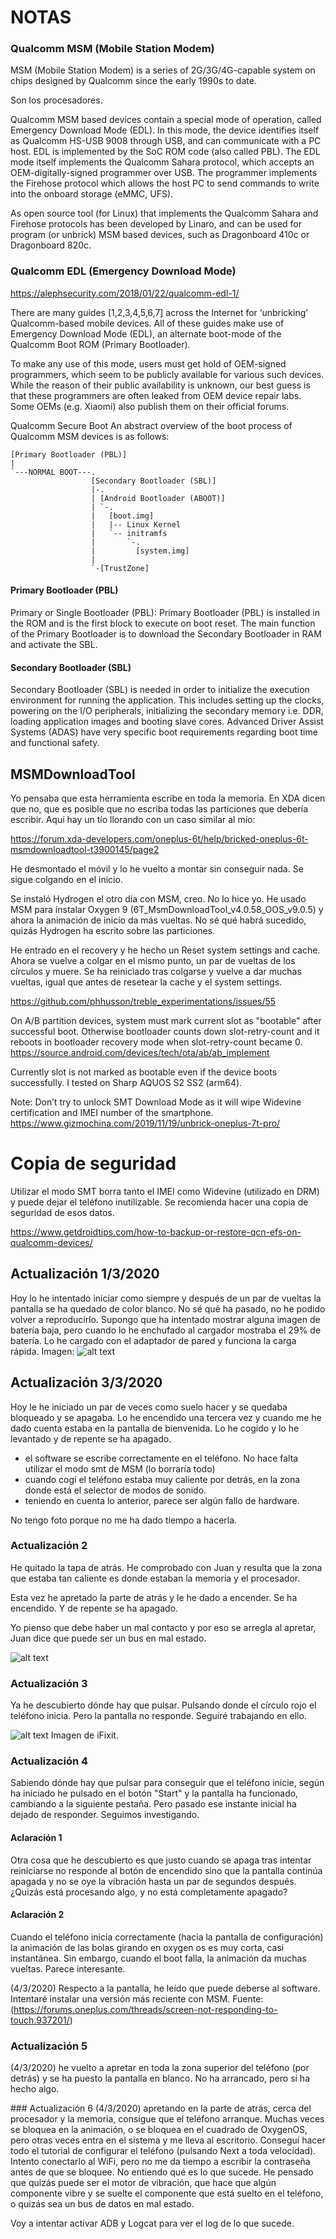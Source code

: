 # NOTAS 


### Qualcomm MSM (Mobile Station Modem)
MSM (Mobile Station Modem) is a series of 2G/3G/4G-capable system on chips designed by Qualcomm since the early 1990s to date.

Son los procesadores.

Qualcomm MSM based devices contain a special mode of operation, called Emergency Download Mode (EDL). In this mode, the device identifies itself as Qualcomm HS-USB 9008 through USB, and can communicate with a PC host. EDL is implemented by the SoC ROM code (also called PBL). The EDL mode itself implements the Qualcomm Sahara protocol, which accepts an OEM-digitally-signed programmer over USB. The programmer implements the Firehose protocol which allows the host PC to send commands to write into the onboard storage (eMMC, UFS).

As open source tool (for Linux) that implements the Qualcomm Sahara and Firehose protocols has been developed by Linaro, and can be used for program (or unbrick) MSM based devices, such as Dragonboard 410c or Dragonboard 820c.

### Qualcomm EDL (Emergency Download Mode)
https://alephsecurity.com/2018/01/22/qualcomm-edl-1/

There are many guides [1,2,3,4,5,6,7] across the Internet for ‘unbricking’ Qualcomm-based mobile devices. All of these guides make use of Emergency Download Mode (EDL), an alternate boot-mode of the Qualcomm Boot ROM (Primary Bootloader).

To make any use of this mode, users must get hold of OEM-signed programmers, which seem to be publicly available for various such devices. While the reason of their public availability is unknown, our best guess is that these programmers are often leaked from OEM device repair labs. Some OEMs (e.g. Xiaomi) also publish them on their official forums.

Qualcomm Secure Boot
An abstract overview of the boot process of Qualcomm MSM devices is as follows:

```
[Primary Bootloader (PBL)]
|
`---NORMAL BOOT---.
                  [Secondary Bootloader (SBL)]
                  |-. 
                  | [Android Bootloader (ABOOT)]
                  | `-.    
                  |   [boot.img]
                  |   |-- Linux Kernel
                  |   `-- initramfs
                  |       `-.
                  |         [system.img]
                  |
                  `-[TrustZone]
```
#### Primary Bootloader (PBL)
Primary or Single Bootloader (PBL): Primary Bootloader (PBL) is installed in the ROM and is the first block to execute on boot reset. The main function of the Primary Bootloader is to download the Secondary Bootloader in RAM and activate the SBL.


#### Secondary Bootloader (SBL)
Secondary Bootloader (SBL) is needed in order to initialize the execution environment for
running the application. This includes setting up the clocks, powering on the I/O peripherals,
initializing the secondary memory i.e. DDR, loading application images and booting slave cores.
Advanced Driver Assist Systems (ADAS) have very specific boot requirements regarding boot
time and functional safety. 

## MSMDownloadTool
Yo pensaba que esta herramienta escribe en toda la memoria. En XDA dicen que no, que es posible que no escriba todas las particiones que debería escribir.
Aquí hay un tío llorando con un caso similar al mío:

https://forum.xda-developers.com/oneplus-6t/help/bricked-oneplus-6t-msmdownloadtool-t3900145/page2

He desmontado el móvil y lo he vuelto a montar sin conseguir nada. Se sigue colgando en el inicio.

Se instaló Hydrogen el otro día con MSM, creo. No lo hice yo. He usado MSM para instalar Oxygen 9 (6T_MsmDownloadTool_v4.0.58_OOS_v9.0.5) y ahora la animación de inicio da más vueltas.
No sé qué habrá sucedido, quizás Hydrogen ha escrito sobre las particiones.

He entrado en el recovery y he hecho un Reset system settings and cache. Ahora se vuelve a colgar en el mismo punto, un par de vueltas de los círculos y muere.
Se ha reiniciado tras colgarse y vuelve a dar muchas vueltas, igual que antes de resetear la cache y el system settings.

https://github.com/phhusson/treble_experimentations/issues/55


On A/B partition devices, system must mark current slot as "bootable" after successful boot.
Otherwise bootloader counts down slot-retry-count and it reboots in bootloader recovery mode when slot-retry-count became 0.
https://source.android.com/devices/tech/ota/ab/ab_implement

Currently slot is not marked as bootable even if the device boots successfully.
I tested on Sharp AQUOS S2 SS2 (arm64).

Note: Don’t try to unlock SMT Download Mode as it will wipe Widevine certification and IMEI number of the smartphone. 
https://www.gizmochina.com/2019/11/19/unbrick-oneplus-7t-pro/

# Copia de seguridad
Utilizar el modo SMT borra tanto el IMEI como Widevine (utilizado en DRM) y puede dejar el teléfono inutilizable.
Se recomienda hacer una copia de seguridad de esos datos.

https://www.getdroidtips.com/how-to-backup-or-restore-qcn-efs-on-qualcomm-devices/


## Actualización 1/3/2020
Hoy lo he intentado iniciar como siempre y después de un par de vueltas la pantalla se ha quedado de color blanco. No sé qué ha pasado, no he podido volver a reproducirlo. Supongo que ha intentado mostrar alguna imagen de batería baja, pero cuando lo he enchufado al cargador mostraba el 29% de batería.
Lo he cargado con el adaptador de pared y funciona la carga rápida.
Imagen:
![alt text](https://github.com/miguelgargs/boot/blob/master/whitescreen.jpg "Pantalla en blanco")

## Actualización 3/3/2020
Hoy le he iniciado un par de veces como suelo hacer y se quedaba bloqueado y se apagaba.
Lo he encendido una tercera vez y cuando me he dado cuenta estaba en la pantalla de bienvenida.
Lo he cogido y lo he levantado y de repente se ha apagado.

- el software se escribe correctamente en el teléfono. No hace falta utilizar el modo smt de MSM (lo borraría todo)
- cuando cogí el teléfono estaba muy caliente por detrás, en la zona donde está el selector de modos de sonido.
- teniendo en cuenta lo anterior, parece ser algún fallo de hardware.

No tengo foto porque no me ha dado tiempo a hacerla. 

### Actualización 2
He quitado la tapa de atrás. He comprobado con Juan y resulta que la zona que estaba tan caliente es donde estaban la memoria y el procesador. 

Esta vez he apretado la parte de atrás y le he dado a encender. Se ha encendido. Y de repente se ha apagado.

Yo pienso que debe haber un mal contacto y por eso se arregla al apretar, Juan dice que puede ser un bus en mal estado.


![alt text](https://github.com/miguelgargs/boot/blob/master/arranque.jpeg "Pantalla de bienvenida")

### Actualización 3
Ya he descubierto dónde hay que pulsar. Pulsando donde el círculo rojo el teléfono inicia. Pero la pantalla no responde. Seguiré trabajando en ello.

![alt text](https://github.com/miguelgargs/boot/blob/master/dondepulsar.png "Dónde pulsar")
Imagen de iFixit.

### Actualización 4
Sabiendo dónde hay que pulsar para conseguir que el teléfono inicie, según ha iniciado he pulsado en el botón "Start" y la pantalla ha funcionado, cambiando a la siguiente pestaña. 
Pero pasado ese instante inicial ha dejado de responder. 
Seguimos investigando.
#### Aclaración 1
Otra cosa que he descubierto es que justo cuando se apaga tras intentar reiniciarse no responde al botón de encendido sino que la pantalla continúa apagada y no se oye la vibración hasta un par de segundos después. ¿Quizás está procesando algo, y no está completamente apagado?

#### Aclaración 2
Cuando el teléfono inicia correctamente (hacia la pantalla de configuración) la animación de las bolas girando en oxygen os es muy corta, casi instantánea. Sin embargo, cuando el boot falla, la animación da muchas vueltas. 
Parece interesante.

(4/3/2020) Respecto a la pantalla, he leído que puede deberse al software. Intentaré instalar una versión más reciente con MSM.
Fuente: (https://forums.oneplus.com/threads/screen-not-responding-to-touch.937201/)

### Actualización 5 
(4/3/2020) he vuelto a apretar en toda la zona superior del teléfono (por detrás) y se ha puesto la pantalla en blanco. No ha arrancado, pero sí ha hecho algo.

### Actualización 6
(4/3/2020) apretando en la parte de atrás, cerca del procesador y la memoria, consigue que el teléfono arranque. Muchas veces se bloquea en la animación, o se bloquea en el cuadrado de OxygenOS, pero otras veces entra en el sistema y me lleva al escritorio. 
Conseguí hacer todo el tutorial de configurar el teléfono (pulsando Next a toda velocidad).
Intento conectarlo al WiFi, pero no me da tiempo a escribir la contraseña antes de que se bloquee. 
No entiendo qué es lo que sucede. He pensado que quizás puede ser el motor de vibración, que hace que algún componente vibre y se suelte el componente que está suelto en el teléfono, o quizás sea un bus de datos en mal estado.

Voy a intentar activar ADB y Logcat para ver el log de lo que sucede.